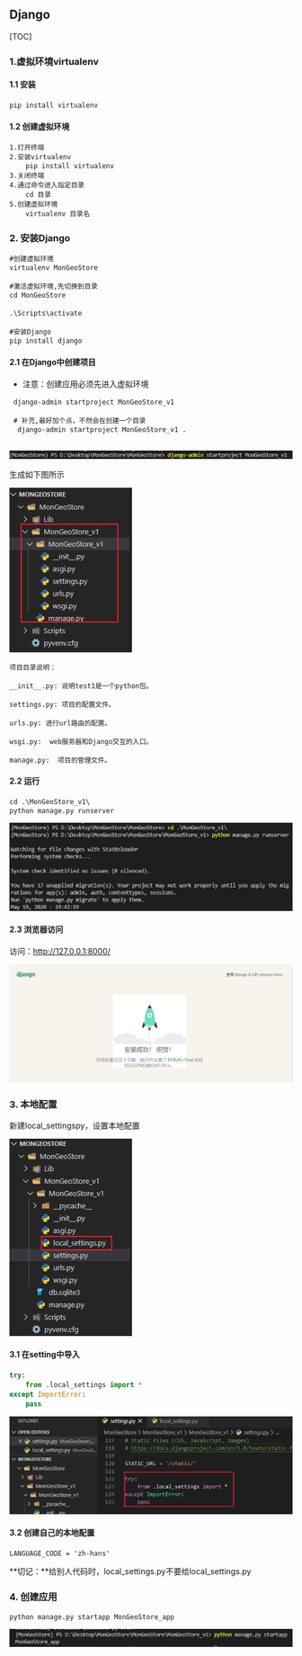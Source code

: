 ## Django

[TOC]

### 1.虚拟环境virtualenv

#### 1.1 安装

```
pip install virtualenv
```

#### 1.2 创建虚拟环境

```
1.打开终端
2.安装virtualenv
	pip install virtualenv
3.关闭终端
4.通过命令进入指定目录
	cd 目录
5.创建虚拟环境
	virtualenv 目录名
```

### 2.  安装Django

```shell
#创建虚拟环境
virtualenv MonGeoStore

#激活虚拟环境,先切换到目录
cd MonGeoStore

.\Scripts\activate

#安装Django
pip install django
```

#### 2.1 在Django中创建项目

- 注意：创建应用必须先进入虚拟环境

```shell
 django-admin startproject MonGeoStore_v1
 
 # 补充,最好加个点，不然会在创建一个目录
  django-admin startproject MonGeoStore_v1 .
  
```

![](IMG/henggao_2020-05-19_17-00-55.png)

生成如下图所示

![](IMG/henggao_2020-05-19_17-02-06.png)

```
项目目录说明：

__init__.py: 说明test1是一个python包。

settings.py: 项目的配置文件。

urls.py: 进行url路由的配置。

wsgi.py:  web服务器和Django交互的入口。

manage.py:  项目的管理文件。
```

#### 2.2 运行

```
cd .\MonGeoStore_v1\
python manage.py runserver
```

![](IMG/henggao_2020-05-19_20-04-09.png)

#### 2.3 浏览器访问

访问：http://127.0.0.1:8000/

![](IMG/henggao_2020-05-19_20-05-48.png)



### 3. 本地配置

新建local_settingspy，设置本地配置

![](IMG/henggao_2020-05-19_19-53-24.png)

#### 3.1 在setting中导入

```python
try:
    from .local_settings import *
except ImportError:
    pass
```

![](IMG/henggao_2020-05-19_19-52-29.png)

#### 3.2 创建自己的本地配置

```
LANGUAGE_CODE = 'zh-hans'

```

**切记：**给别人代码时，local_settings.py不要给local_settings.py



### 4. 创建应用

```
python manage.py startapp MonGeoStore_app
```

![](IMG/henggao_2020-05-20_19-31-35.png)